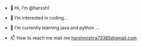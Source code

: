 - 👋 Hi, I’m @harxsh1
- 👀 I’m interested in coding...
- 🌱 I’m currently learning java and python ...
  
- 📫 How to reach me mail me harshmishra73385@gmail.com


<!---
harxsh1/harxsh1 is a ✨ special ✨ repository because its `README.md` (this file) appears on your GitHub profile.
You can click the Preview link to take a look at your changes.
--->
